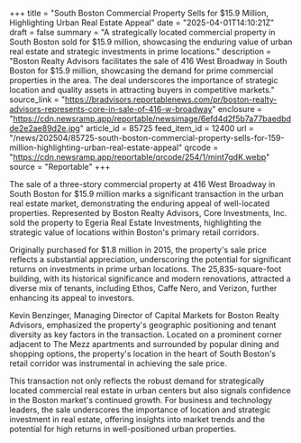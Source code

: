 +++
title = "South Boston Commercial Property Sells for $15.9 Million, Highlighting Urban Real Estate Appeal"
date = "2025-04-01T14:10:21Z"
draft = false
summary = "A strategically located commercial property in South Boston sold for $15.9 million, showcasing the enduring value of urban real estate and strategic investments in prime locations."
description = "Boston Realty Advisors facilitates the sale of 416 West Broadway in South Boston for $15.9 million, showcasing the demand for prime commercial properties in the area. The deal underscores the importance of strategic location and quality assets in attracting buyers in competitive markets."
source_link = "https://bradvisors.reportablenews.com/pr/boston-realty-advisors-represents-core-in-sale-of-416-w-broadway"
enclosure = "https://cdn.newsramp.app/reportable/newsimage/6efd4d2f5b7a77baedbdde2e2ae89d2e.jpg"
article_id = 85725
feed_item_id = 12400
url = "/news/202504/85725-south-boston-commercial-property-sells-for-159-million-highlighting-urban-real-estate-appeal"
qrcode = "https://cdn.newsramp.app/reportable/qrcode/254/1/mint7gdK.webp"
source = "Reportable"
+++

<p>The sale of a three-story commercial property at 416 West Broadway in South Boston for $15.9 million marks a significant transaction in the urban real estate market, demonstrating the enduring appeal of well-located properties. Represented by Boston Realty Advisors, Core Investments, Inc. sold the property to Egeria Real Estate Investments, highlighting the strategic value of locations within Boston's primary retail corridors.</p><p>Originally purchased for $1.8 million in 2015, the property's sale price reflects a substantial appreciation, underscoring the potential for significant returns on investments in prime urban locations. The 25,835-square-foot building, with its historical significance and modern renovations, attracted a diverse mix of tenants, including Ethos, Caffe Nero, and Verizon, further enhancing its appeal to investors.</p><p>Kevin Benzinger, Managing Director of Capital Markets for Boston Realty Advisors, emphasized the property's geographic positioning and tenant diversity as key factors in the transaction. Located on a prominent corner adjacent to The Mezz apartments and surrounded by popular dining and shopping options, the property's location in the heart of South Boston's retail corridor was instrumental in achieving the sale price.</p><p>This transaction not only reflects the robust demand for strategically located commercial real estate in urban centers but also signals confidence in the Boston market's continued growth. For business and technology leaders, the sale underscores the importance of location and strategic investment in real estate, offering insights into market trends and the potential for high returns in well-positioned urban properties.</p>